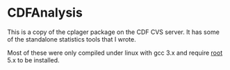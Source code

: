 # CDFAnalysis

This is a copy of the cplager package on the CDF CVS server. It has some of the standalone statistics tools that I wrote.

Most of these were only compiled under linux with gcc  3.x and require [root](https://root.cern.ch) 5.x to be installed.
